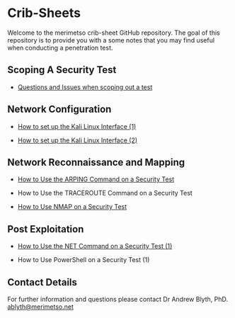 # Crib-Sheets

Welcome to the merimetso crib-sheet GitHub repository. The goal of this repository is to provide you with a some notes that you may find useful when conducting a penetration test.

## Scoping A Security Test

* [Questions and Issues when scoping out a test](https://github.com/Merimetso-Code/Crib-Sheets/blob/main/Penitration%20Test%20Scoping%20Document%20Crib%20Sheet.pdf)

## Network Configuration

* [How to set up the Kali Linux Interface (1)](https://github.com/Merimetso-Code/Crib-Sheets/blob/main/Kali%20Network%20Configuration%20Crib%20Sheet%201.pdf)

* [How to set up the Kali Linux Interface (2)](https://github.com/Merimetso-Code/Crib-Sheets/blob/main/Kali%20Network%20Configuration%20Crib%20Sheet%202.pdf)

## Network Reconnaissance and Mapping

* [How to Use the ARPING Command on a Security Test](https://github.com/Merimetso-Code/Crib-Sheets/blob/main/The%20ARPing%20Command%20Crib%20Sheet.pdf)

* How to Use the TRACEROUTE Command on a Security Test

* [How to Use NMAP on a Security Test](https://github.com/Merimetso-Code/Crib-Sheets/blob/main/NMAP%20Crib%20Sheet.pdf)

## Post Exploitation

* [How to Use the NET Command on a Security Test (1)](https://github.com/Merimetso-Code/Crib-Sheets/blob/main/The%20NET%20Command%20Crib%20Sheet%201.pdf)

* How to Use PowerShell on a Security Test (1)

## Contact Details

For further information and questions please contact Dr Andrew Blyth, PhD. <ablyth@merimetso.net>
